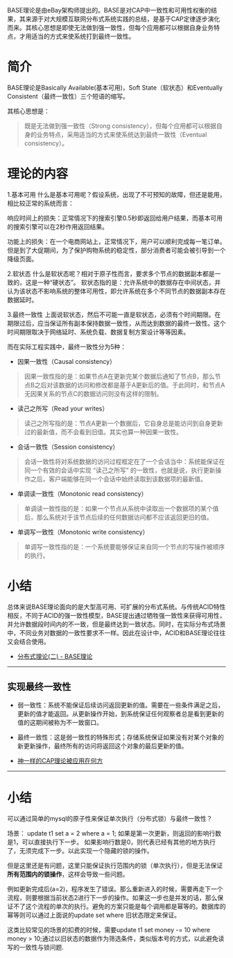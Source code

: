 BASE理论是由eBay架构师提出的。BASE是对CAP中一致性和可用性权衡的结果，其来源于对大规模互联网分布式系统实践的总结，是基于CAP定律逐步演化而来。其核心思想是即使无法做到强一致性，但每个应用都可以根据自身业务特点，才用适当的方式来使系统打到最终一致性。

# 简介

BASE理论是Basically Available(基本可用)，Soft State（软状态）和Eventually Consistent（最终一致性）三个短语的缩写。

其核心思想是：

> 既是无法做到强一致性（Strong consistency），但每个应用都可以根据自身的业务特点，采用适当的方式来使系统达到最终一致性（Eventual consistency）。

# 理论的内容

1.基本可用
什么是基本可用呢？假设系统，出现了不可预知的故障，但还是能用，相比较正常的系统而言：

响应时间上的损失：正常情况下的搜索引擎0.5秒即返回给用户结果，而基本可用的搜索引擎可以在2秒作用返回结果。

功能上的损失：在一个电商网站上，正常情况下，用户可以顺利完成每一笔订单。但是到了大促期间，为了保护购物系统的稳定性，部分消费者可能会被引导到一个降级页面。


2.软状态
什么是软状态呢？相对于原子性而言，要求多个节点的数据副本都是一致的，这是一种“硬状态”。
软状态指的是：允许系统中的数据存在中间状态，并认为该状态不影响系统的整体可用性，即允许系统在多个不同节点的数据副本存在数据延时。


3.最终一致性
上面说软状态，然后不可能一直是软状态，必须有个时间期限。在期限过后，应当保证所有副本保持数据一致性，从而达到数据的最终一致性。这个时间期限取决于网络延时、系统负载、数据复制方案设计等等因素。

而在实际工程实践中，最终一致性分为5种：

- 因果一致性（Causal consistency）

> 因果一致性指的是：如果节点A在更新完某个数据后通知了节点B，那么节点B之后对该数据的访问和修改都是基于A更新后的值。于此同时，和节点A无因果关系的节点C的数据访问则没有这样的限制。

- 读己之所写（Read your writes）

> 读己之所写指的是：节点A更新一个数据后，它自身总是能访问到自身更新过的最新值，而不会看到旧值。其实也算一种因果一致性。

- 会话一致性（Session consistency）

> 会话一致性将对系统数据的访问过程框定在了一个会话当中：系统能保证在同一个有效的会话中实现 “读己之所写” 的一致性，也就是说，执行更新操作之后，客户端能够在同一个会话中始终读取到该数据项的最新值。

- 单调读一致性（Monotonic read consistency）

> 单调读一致性指的是：如果一个节点从系统中读取出一个数据项的某个值后，那么系统对于该节点后续的任何数据访问都不应该返回更旧的值。

- 单调写一致性（Monotonic write consistency）

> 单调写一致性指的是：一个系统要能够保证来自同一个节点的写操作被顺序的执行。

# 小结

总体来说BASE理论面向的是大型高可用、可扩展的分布式系统。与传统ACID特性相反，不同于ACID的强一致性模型，BASE提出通过牺牲强一致性来获得可用性，并允许数据段时间内的不一致，但是最终达到一致状态。同时，在实际分布式场景中，不同业务对数据的一致性要求不一样。因此在设计中，ACID和BASE理论往往又会结合使用。


- [分布式理论(二) - BASE理论](https://juejin.im/post/5b2663fcf265da59a401e6f8)

---

## 实现最终一致性
- 弱一致性：系统不能保证后续访问返回更新的值。需要在一些条件满足之后，更新的值才能返回。从更新操作开始，到系统保证任何观察者总是看到更新的值的这期间被称为不一致窗口。
- 最终一致性：这是弱一致性的特殊形式；存储系统保证如果没有对某个对象的新更新操作，最终所有的访问将返回这个对象的最后更新的值。

- [神一样的CAP理论被应用在何方](https://juejin.im/post/5d720e86f265da03cc08de74)

---
# 小结

可以通过简单的mysql的原子性来保证单次执行（分布式锁）与最终一致性？

场景：
update t1 set a = 2 where a = 1; 如果是第一次更新，则返回的影响行数是1，可以直接执行下一步。
如果影响行数是0，则代表已经有其他的地方执行了，无须完成下一步。以此实现一个隐藏的锁的操作。

但是这里还是有问题，这里只能保证执行范围内的锁（单次执行），但是无法保证**所有范围内的锁操作**，这样会导致一些问题。

例如更新完成后(a=2)，程序发生了错误。那么重新进入的时候，需要再走下一个流程，则要根据当前状态2进行下一步的操作。如果这一步也是并发的话，那么保证不了这个流程的单次的执行。避免的方案只能是每个调用都是幂等的。数据库的幂等则可以通过上面说的update set where 旧状态限定来保证。

这类比较常见的场景的扣费的时候，需要update t1 set money -= 10 where money > 10;通过以旧状态的数据作为筛选条件，类似版本号的方式，以此避免读写的一致性与锁问题.
